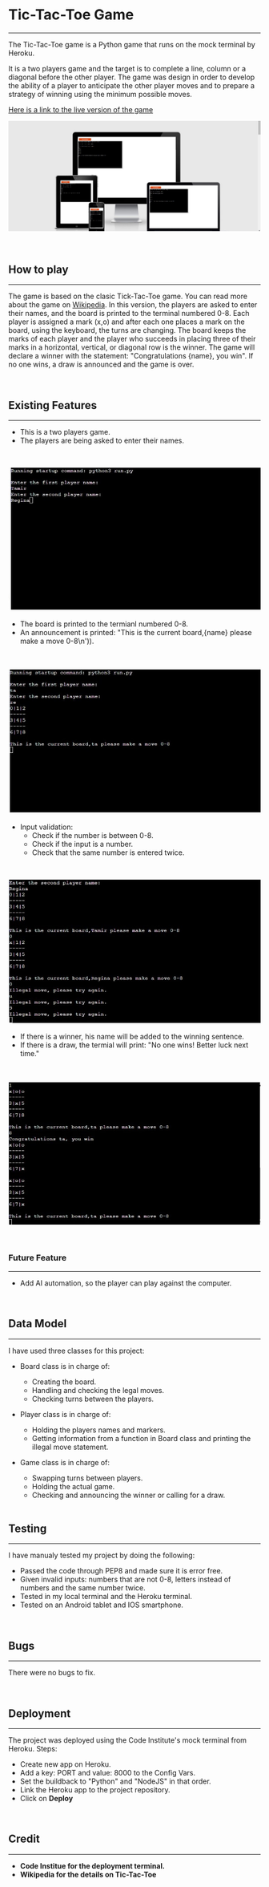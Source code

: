 # Tic-Tac-Toe Game
------------------

The Tic-Tac-Toe game is a Python game that runs on the mock terminal by Heroku.

It is a two players game and the target is to complete a line, column or a diagonal before the other player.
The game was design in order to develop the ability of a player to anticipate the other player moves and to 
prepare a strategy of winning using the minimum possible moves. 

[Here is a link to the live version of the game](https://tic-tac-toe-tamir.herokuapp.com/)

![Responsive Mockup](https://github.com/tamirgen/Tic-Tac-Toe/blob/main/assests/images/tic-tac-toe-AMIresponsive.jpg?raw=true)

<br>

## How to play
--------------

The game is based on the clasic Tick-Tac-Toe game. You can read more about the game on [Wikipedia](https://en.wikipedia.org/wiki/Tic-tac-toe).
In this version, the players are asked to enter their names, and the board is printed to the terminal numbered 0-8.
Each player is assigned a mark (x,o) and after each one places a mark on the board, using the keyboard, the turns are changing.
The board keeps the marks of each player and the player who succeeds in placing three of their marks in a horizontal, vertical, or diagonal row is the winner. The game will declare a winner with the statement: "Congratulations {name}, you win".
If no one wins, a draw is announced and the game is over.

<br>

## Existing Features
--------------------

- This is a two players game.
- The players are being asked to enter their names.

<br>

![players names](https://github.com/tamirgen/Tic-Tac-Toe/blob/main/assests/images/ttt-ask-for-names.jpg?raw=true)

- The board is printed to the termianl numbered 0-8.
- An announcement is printed: "This is the current board,{name} please make a move 0-8\n')).

<br>

![board printed](https://github.com/tamirgen/Tic-Tac-Toe/blob/main/assests/images/ttt-show-board-and-inst.jpg?raw=true)

- Input validation:
  * Check if the number is between 0-8.
  * Check if the input is a number.
  * Check that the same number is entered twice.

 <br>

 ![validation check](https://github.com/tamirgen/Tic-Tac-Toe/blob/main/assests/images/ttt-illegal-moves.jpg?raw=true)

- If there is a winner, his name will be added to the winning sentence.
- If there is a draw, the termial will print: "No one wins! Better luck next time."

<br>

![winner announce](https://github.com/tamirgen/Tic-Tac-Toe/blob/main/assests/images/ttt-announce-the-winner.jpg?raw=true)

<br>

### Future Feature
------------------
- Add AI automation, so the player can play against the computer.

<br>

## Data Model
--------------

I have used three classes for this project:
- Board class is in charge of:
   * Creating the board.
   * Handling and checking the legal moves.
   * Checking turns between the players.

- Player class is in charge of:
   * Holding the players names and markers.
   * Getting information from a function in Board class and printing the illegal move statement.

- Game class is in charge of:
   * Swapping turns between players.
   * Holding the actual game.
   * Checking and announcing the winner or calling for a draw.

   <br>

## Testing
-----------

I have manualy tested my project by doing the following:
- Passed the code through PEP8 and made sure it is error free.
- Given invalid inputs: numbers that are not 0-8, letters instead of numbers and the same number twice.
- Tested in my local terminal and the Heroku terminal.
- Tested on an Android tablet and IOS smartphone.

<br>

## Bugs
--------

There were no bugs to fix.

<br>

## Deployment
--------------

The project was deployed using the Code Institute's mock terminal from Heroku.
Steps:
  * Create new app on Heroku.
  * Add a key: PORT and value: 8000 to the Config Vars.
  * Set the buildback to "Python" and "NodeJS" in that order.
  * Link the Heroku app to the project repository.
  * Click on <b>Deploy<b>

<br>

## Credit
----------
- Code Institue for the deployment terminal.
- Wikipedia for the details on Tic-Tac-Toe





